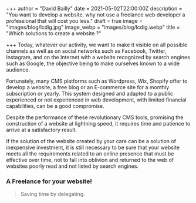 +++
author = "David Bailly"
date = 2021-05-02T22:00:00Z
description = "You want to develop a website, why not use a freelance web developer a professional that will cost you less."
draft = true
image = "images/blog/lcdig.jpg"
image_webp = "images/blog/lcdig.webp"
title = "Which solutions to create a website ?"

+++
Today, whatever our activity, we want to make it visible on all possible channels as well as on social networks such as Facebook, Twitter, Instagram, and on the Internet with a website recognized by search engines such as Google, the objective being to make ourselves known to a wide audience.

Fortunately, many CMS platforms such as Wordpress, Wix, Shopify offer to develop a website, a free blog or an E-commerce site for a monthly subscription or yearly. This system designed and adapted to a public experienced or not experienced in web development, with limited financial capabilities, can be a good compromise.

Despite the performance of these revolutionary CMS tools, promising the construction of a website at lightning speed, it requires time and patience to arrive at a satisfactory result.

If the solution of the website created by your care can be a solution of inexpensive investment, it is still necessary to be sure that your website meets all the requirements related to an online presence that must be effective over time, not to fall into oblivion and returned to the web of websites poorly read and not listed by search engines.

### A Freelance for your website!

> Saving time by delegating.